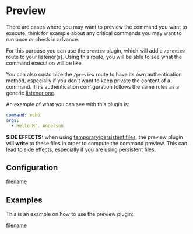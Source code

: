 # Preview

There are cases where you may want to preview the command you want to execute, think for example about any critical
commands you may want to run once or check in advance.

For this purpose you can use the `preview` plugin, which will add a `/preview` route to your listener(s). Using this
route, you will be able to see what the command execution will be like.

You can also customize the `/preview` route to have its own authentication method, especially if you don't want to keep
private the content of a command. This authentication configuration follows the same rules as a
generic [listener one](./0_home.md#authentication).

An example of what you can see with this plugin is:

```yaml
command: echo
args:
  - Hello Mr. Anderson
```

**SIDE EFFECTS:** when using [temporary/persistent files](./0_home.md#local-files), the preview plugin will **write** to
these files in order to compute the command preview. This can lead to side effects, especially if you are using
persistent files.

## Configuration

[filename](../../pkg/plugin_preview.go ':include :type=code :fragment=config')

## Examples

This is an example on how to use the preview plugin:

[filename](../../examples/config.plugin.preview.yaml ':include :type=code')